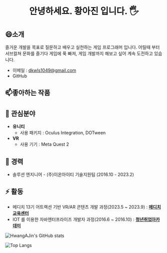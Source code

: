 <h1 align="center">안녕하세요. 황아진 입니다. 🖐️</h1>

## 😄소개
즐거운 개발을 목표로 질문하고 배우고 실천하는 게임 프로그래머 입니다.
어릴때 부터 서브컬쳐 문화를 즐기다 게임에 푹 빠져,
게임 개발까지 해보고 싶어 계속 도전하고 있습니다.
- 이메일 : dkwls1049@gmail.com
- GitHub

## 📫좋아하는 작품

## 🌱 관심분야
- **유니티**
  - 사용 패키지 : Oculus Integration, DOTween
- **VR**
  - 사용 기기 : Meta Quest 2

## 🔭 경력
- 솔루션 엔지니어 - (주)이온아이티 기술지원팀 (2016.10 - 2023.2)

## ⚡ 활동
- 메디치 13기 어트랙션 기반 VR/AR 콘텐츠 개발 과정(2023.5 ~ 2023.9) : [**메디치 교육센터**](https://www.medici-edu.co.kr:5000/)
- IOT 를 이용한 자바엔터프라이즈 개발자 과정(2016.6 ~ 2016.10) : [**청년취업아카데미**](https://www.hrd4u.or.kr/hrd4u/main.do)

![HwangAJin's GitHub stats](https://github-readme-stats.vercel.app/api?username=AJin-122&count_private=true&show_icons=true&theme=dark)

![Top Langs](https://github-readme-stats.vercel.app/api/top-langs/?username=AJin-122&layout=compact)

<!--
**AJin-122/Ajin-122** is a ✨ _special_ ✨ repository because its `README.md` (this file) appears on your GitHub profile.

Here are some ideas to get you started:

- 🔭 I’m currently working on ...
- 🌱 I’m currently learning ...
- 👯 I’m looking to collaborate on ...
- 🤔 I’m looking for help with ...
- 💬 Ask me about ...
- 📫 How to reach me: ...
- 😄 Pronouns: ...
- ⚡ Fun fact: ...
-->
